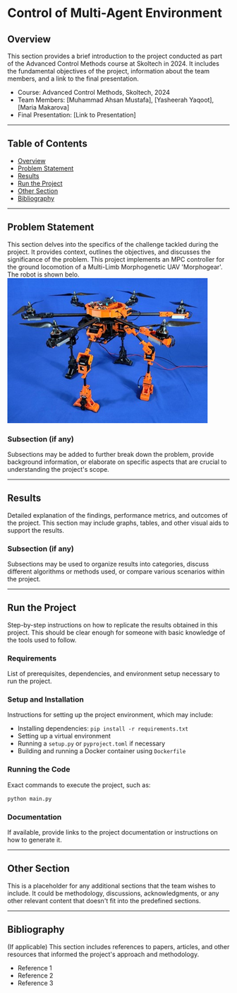 # Control of Multi-Agent Environment

## Overview
This section provides a brief introduction to the project conducted as part of the Advanced Control Methods course at Skoltech in 2024. It includes the fundamental objectives of the project, information about the team members, and a link to the final presentation.

- Course: Advanced Control Methods, Skoltech, 2024
- Team Members: [Muhammad Ahsan Mustafa], [Yasheerah Yaqoot], [Maria Makarova]
- Final Presentation: [Link to Presentation]

---

## Table of Contents

- [Overview](#overview)
- [Problem Statement](#problem-statement)
- [Results](#results)
- [Run the Project](#run-the-project)
- [Other Section](#other-section)
- [Bibliography](#bibliography)

---

## Problem Statement
This section delves into the specifics of the challenge tackled during the project. It provides context, outlines the objectives, and discusses the significance of the problem.
This project implements an MPC controller for the ground locomotion of a Multi-Limb Morphogenetic UAV 'Morphogear'. The robot is shown belo.
![MG](https://github.com/YasheerahYaqoot/acm_project/blob/main/MG.jpg)

### Subsection (if any)
Subsections may be added to further break down the problem, provide background information, or elaborate on specific aspects that are crucial to understanding the project's scope.

---

## Results
Detailed explanation of the findings, performance metrics, and outcomes of the project. This section may include graphs, tables, and other visual aids to support the results.

### Subsection (if any)
Subsections may be used to organize results into categories, discuss different algorithms or methods used, or compare various scenarios within the project.

---

## Run the Project
Step-by-step instructions on how to replicate the results obtained in this project. This should be clear enough for someone with basic knowledge of the tools used to follow.

### Requirements
List of prerequisites, dependencies, and environment setup necessary to run the project.

### Setup and Installation
Instructions for setting up the project environment, which may include:
- Installing dependencies: `pip install -r requirements.txt`
- Setting up a virtual environment
- Running a `setup.py` or `pyproject.toml` if necessary
- Building and running a Docker container using `Dockerfile`

### Running the Code
Exact commands to execute the project, such as:

```bash
python main.py
```

### Documentation
If available, provide links to the project documentation or instructions on how to generate it.

---

## Other Section
This is a placeholder for any additional sections that the team wishes to include. It could be methodology, discussions, acknowledgments, or any other relevant content that doesn't fit into the predefined sections.

---

## Bibliography
(If applicable) This section includes references to papers, articles, and other resources that informed the project's approach and methodology.

- Reference 1
- Reference 2
- Reference 3
